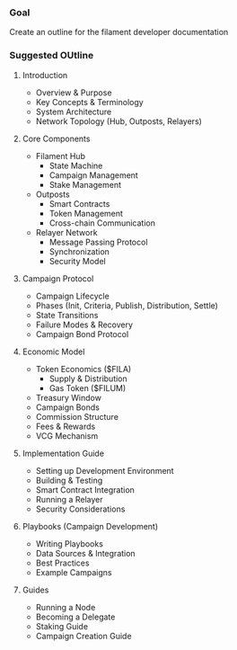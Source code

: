 ### Goal
Create an outline for the filament developer documentation

### Suggested OUtline

1. Introduction
   - Overview & Purpose
   - Key Concepts & Terminology
   - System Architecture
   - Network Topology (Hub, Outposts, Relayers)

2. Core Components
   - Filament Hub
     - State Machine
     - Campaign Management
     - Stake Management
   - Outposts
     - Smart Contracts
     - Token Management
     - Cross-chain Communication
   - Relayer Network
     - Message Passing Protocol
     - Synchronization
     - Security Model

3. Campaign Protocol
   - Campaign Lifecycle
   - Phases (Init, Criteria, Publish, Distribution, Settle)
   - State Transitions
   - Failure Modes & Recovery
   - Campaign Bond Protocol

4. Economic Model
   - Token Economics ($FILA)
     - Supply & Distribution
     - Gas Token ($FILUM)
   - Treasury Window
   - Campaign Bonds
   - Commission Structure
   - Fees & Rewards
   - VCG Mechanism

5. Implementation Guide
   - Setting up Development Environment
   - Building & Testing
   - Smart Contract Integration
   - Running a Relayer
   - Security Considerations

6. Playbooks (Campaign Development)
   - Writing Playbooks
   - Data Sources & Integration
   - Best Practices
   - Example Campaigns

7. Guides
   - Running a Node
   - Becoming a Delegate
   - Staking Guide
   - Campaign Creation Guide
